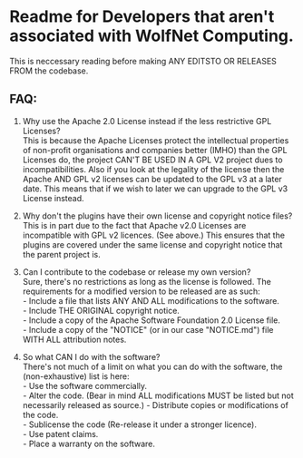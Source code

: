 # Readme for Developers that aren't associated with WolfNet Computing.  
  
This is neccessary reading before making ANY EDITSTO OR RELEASES FROM the codebase.  
  
## FAQ:  
  
 1. Why use the Apache 2.0 License instead if the less restrictive GPL Licenses?  
This is because the Apache Licenses protect the intellectual properties of non-profit organisations and companies better (IMHO) than the GPL Licenses do, the project CAN'T BE USED IN A GPL V2 project dues to incompatibilities. Also if you look at the legality of the license then the Apache AND GPL v2 licenses can be updated to the GPL v3 at a later date. This means that if we wish to later we can upgrade to the GPL v3 License instead.   
  
 2. Why don't the plugins have their own license and copyright notice files?  
 This is in part due to the fact that Apache v2.0 Licenses are incompatible with GPL v2 licences. (See above.) This ensures that the plugins are covered under the same license and copyright notice that the parent project is.  
  
 3. Can I contribute to the codebase or release my own version?  
 Sure, there's no restrictions as long as the license is followed. The requirements for a modified version to be released are as such:  
		- Include a file that lists ANY AND ALL modifications to the software.  
		- Include THE ORIGINAL copyright notice.  
		- Include a copy of the Apache Software Foundation 2.0 License file.  
		- Include a copy of the "NOTICE" (or in our case "NOTICE.md") file WITH ALL attribution notes.  
  
 4. So what CAN I do with the software?  
There's not much of a limit on what you can do with the software, the (non-exhaustive) list is here:  
		- Use the software commercially.  
		- Alter the code. (Bear in mind ALL modifications MUST be listed but not necessarily released as source.) 
		- Distribute copies or modifications of the code.  
		- Sublicense the code (Re-release it under a stronger licence).  
		- Use patent claims.  
		- Place a warranty on the software.  
  